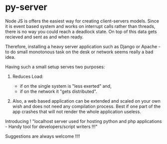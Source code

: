 # py-server
Node JS is offers the easiest way for creating client-servers models. Since it is event based system and works on interrupt calls rather than threads, there is no way you could reach a deadlock state. On top of this data gets recieved and sent as and when ready.

Therefore, installing a heavy server application such as Django or Apache - to do small monotonous task on the desk or network seems really a bad idea.

Having such a small setup serves two purposes:

1. Reduces Load:
    - if on the single system is "less exerted" and,
    - if on the network it "gets distributed".

2. Also, a web based application can be extended and scaled on your own wish and does not need any compilation process. Best if one part of the app crashes that will not render the whole application useless.

Introducing ! "localhost server used for hosting python and php applications - Handy tool for developers/script writers !!!"

Suggestions are always welcome !!!!



